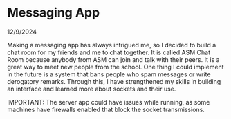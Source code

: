 # Messaging App

12/9/2024

Making a messaging app has always intrigued me, so I decided to build a chat room for my friends and me to chat together. It is called ASM Chat Room because anybody from ASM can join and talk with their peers.
It is a great way to meet new people from the school. One thing I could implement in the future is a system that bans people who spam messages or write derogatory remarks. 
Through this, I have strengthened my skills in building an interface and learned more about sockets and their use.

IMPORTANT: The server app could have issues while running, as some machines have firewalls enabled that block the socket transmissions.
